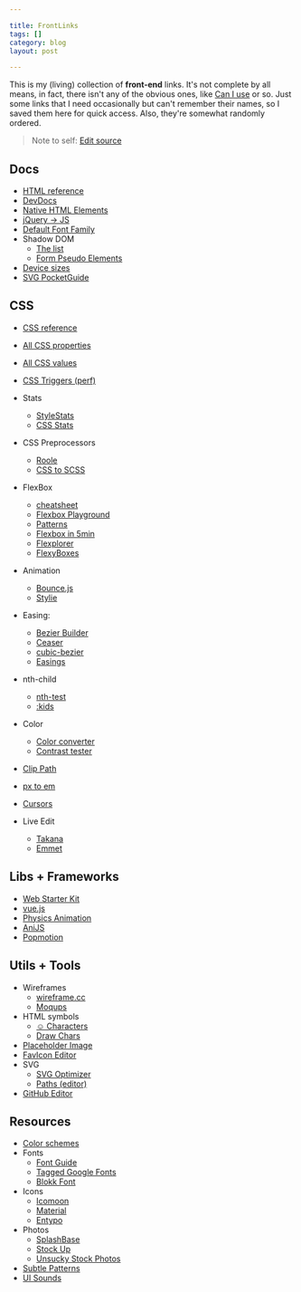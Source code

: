 ```yaml
---

title: FrontLinks
tags: []
category: blog
layout: post

---
```


This is my (living) collection of __front-end__ links. It's not complete by all means, in fact, there isn't any of the obvious ones, like [Can I use](http://caniuse.com) or so. Just some links that I need occasionally but can't remember their names, so I saved them here for quick access. Also, they're somewhat randomly ordered.

> Note to self: [Edit source](https://github.com/simurai/simurai.github.io/edit/master/_posts/2014-10-01-front-links.md)


## Docs

* [HTML reference](http://htmlreference.io/)
* [DevDocs](http://devdocs.io/)
* [Native HTML Elements](http://nativeformelements.com/)
* [jQuery -> JS](http://youmightnotneedjquery.com/)
* [Default Font Family](http://fontfamily.io/)
* Shadow DOM
  - [The list](https://gist.github.com/3759334)
  - [Form Pseudo Elements](http://tjvantoll.com/2013/04/15/list-of-pseudo-elements-to-style-form-controls/)
* [Device sizes](http://www.google.com/design/tool/devices/)
* [SVG PocketGuide](https://github.com/jonitrythall/svgpocketguide/blob/master/svgpocketguide.md)


## CSS

* [CSS reference](http://cssreference.io/)
* [All CSS properties](http://ref.openweb.io/CSS/)
* [All CSS values](https://developer.mozilla.org/en-US/docs/Web/CSS/CSS_values_syntax)
* [CSS Triggers (perf)](http://csstriggers.com/)

* Stats
  - [StyleStats](http://stylestats.org/)
  - [CSS Stats](http://cssstats.com/)

* CSS Preprocessors
  - [Roole](http://roole.org/)
  - [CSS to SCSS](http://sebastianpontow.de/css2compass/)

* FlexBox
  - [cheatsheet](http://jonibologna.com/flexbox-cheatsheet/)
  - [Flexbox Playground](https://scotch.io/demos/visual-guide-to-css3-flexbox-flexbox-playground)
  - [Patterns](http://webkit-flex.atomeye.com/)
  - [Flexbox in 5min](http://flexboxin5.com/)
  - [Flexplorer](http://bennettfeely.com/flexplorer/)
  - [FlexyBoxes](http://the-echoplex.net/flexyboxes/)

* Animation
  - [Bounce.js](http://bouncejs.com/)
  - [Stylie](http://jeremyckahn.github.io/stylie/)

* Easing:
  - [Bezier Builder](http://www.roblaplaca.com/examples/bezierBuilder/)
  - [Ceaser](http://matthewlein.com/ceaser/)
  - [cubic-bezier](http://cubic-bezier.com/)
  - [Easings](http://easings.net/)

* nth-child
  - [nth-test](http://nth-test.com/)
  - [:kids](http://codepen.io/RadLikeWhoa/full/cAJEo#tool)

* Color
  - [Color converter](http://briangrinstead.com/colorstash/)
  - [Contrast tester](http://jxnblk.com/colorable/demos/text/)

* [Clip Path](http://bennettfeely.com/clippy/)
* [px to em](http://matthewkosloski.me/labs/pixem/)
* [Cursors](http://chrisnager.github.io/cursors/)
* Live Edit
  - [Takana](http://usetakana.com/)
  - [Emmet](http://livestyle.emmet.io/)


## Libs + Frameworks

* [Web Starter Kit](https://developers.google.com/web/starter-kit/)
* [vue.js](http://vuejs.org/)
* [Physics Animation](http://impulse.luster.io/)
* [AniJS](http://anijs.github.io/)
* [Popmotion](https://popmotion.io/)


## Utils + Tools

* Wireframes
  * [wireframe.cc](http://wireframe.cc/)
  * [Moqups](https://moqups.com/)
* HTML symbols
  * [☺ Characters](http://copypastecharacter.com/)
  * [Draw Chars](http://shapecatcher.com/)
* [Placeholder Image](http://placehold.it/)
* [FavIcon Editor](http://www.xiconeditor.com/)
* SVG
  * [SVG Optimizer](https://jakearchibald.github.io/svgomg/)
  * [Paths (editor)](http://jxnblk.com/paths/)
* [GitHub Editor](http://prose.io/)

## Resources

* [Color schemes](http://colorhunt.co/)
* Fonts
  - [Font Guide](http://www.typewolf.com/)  
  - [Tagged Google Fonts](http://katydecorah.com/font-library/)
  - [Blokk Font](http://blokkfont.com)
* Icons
  - [Icomoon](http://icomoon.io/app/)
  - [Material](https://www.google.com/design/icons/)
  - [Entypo](http://entypo.com/characters/)
* Photos
  - [SplashBase](http://www.splashbase.co/)
  - [Stock Up](http://www.sitebuilderreport.com/stock-up)
  - [Unsucky Stock Photos](https://medium.com/design-ux/62ae4bcbe01b)
* [Subtle Patterns](http://subtlepatterns.com/)
* [UI Sounds](https://soundkit.io/)
